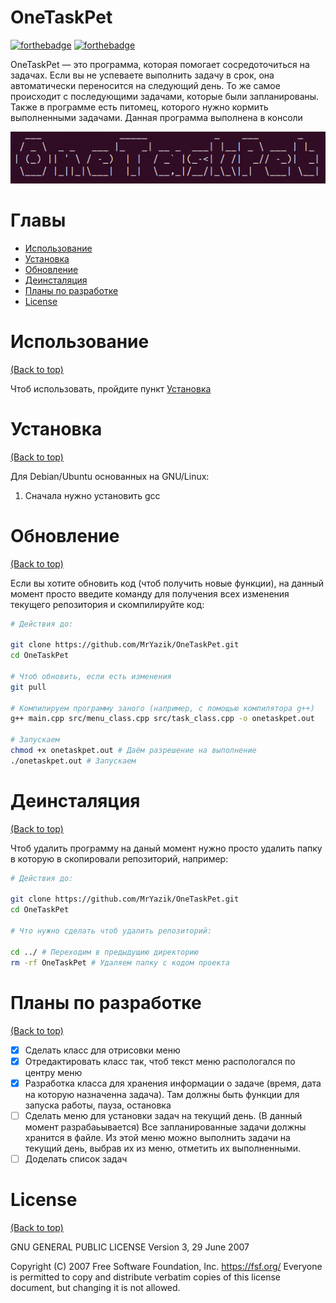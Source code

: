 # OneTaskPet

[![forthebadge](https://forthebadge.com/images/badges/made-with-c-plus-plus.svg)](http://forthebadge.com)
[![forthebadge](http://forthebadge.com/images/badges/built-with-love.svg)](http://forthebadge.com)

OneTaskPet — это программа, которая помогает сосредоточиться на задачах. Если вы не успеваете выполнить задачу в срок, она автоматически переносится на следующий день. То же самое происходит с последующими задачами, которые были запланированы. Также в программе есть питомец, которого нужно кормить выполненными задачами. Данная программа выполнена в консоли
 
  ![name app](readme_contents/png/name_app.png)

# Главы

- [Использование](#использование)
- [Установка](#установка)
- [Обновление](#обновление)
- [Деинсталяция](#деинсталяция)
- [Планы по разработке](#планы-по-разработке)
- [License](#license)

# Использование

[(Back to top)](#Главы)

Чтоб использовать, пройдите пункт [Установка](#установка)

# Установка

[(Back to top)](#Главы)

Для Debian/Ubuntu основанных на GNU/Linux:

1. Сначала нужно установить gcc

# Обновление

[(Back to top)](#Главы)

Если вы хотите обновить код (чтоб получить новые функции), на данный момент просто введите команду для получения всех изменения текущего репозитория и скомпилируйте код: 

```sh
# Действия до:

git clone https://github.com/MrYazik/OneTaskPet.git
cd OneTaskPet

# Чтоб обновить, если есть изменения
git pull

# Компилируем программу заного (например, с помощью компилятора g++)
g++ main.cpp src/menu_class.cpp src/task_class.cpp -o onetaskpet.out

# Запускаем
chmod +x onetaskpet.out # Даём разрешение на выполнение
./onetaskpet.out # Запускаем
```

# Деинсталяция

[(Back to top)](#Главы)

Чтоб удалить программу на даный момент нужно просто удалить папку в которую в скопировали репозиторий, например:

```sh
# Действия до:

git clone https://github.com/MrYazik/OneTaskPet.git
cd OneTaskPet

# Что нужно сделать чтоб удалить репозиторий:

cd ../ # Переходим в предыдущию директорию
rm -rf OneTaskPet # Удаляем папку с кодом проекта
```

# Планы по разработке

[(Back to top)](#Главы)

- [X] Сделать класс для отрисовки меню
- [X] Отредактировать класс так, чтоб текст меню распологался по центру меню
- [X] Разработка класса для хранения информации о задаче (время, дата на которую назначенна задача). Там должны быть функции для запуска работы, пауза, остановка
- [ ] Сделать меню для установки задач на текущий день. (В данный момент разрабаьывается) Все запланированные задачи должны хранится в файле. Из этой меню можно выполнить задачи на текущий день, выбрав их из меню, отметить их выполненными.
- [ ] Доделать список задач

# License

[(Back to top)](#главы)

GNU GENERAL PUBLIC LICENSE
Version 3, 29 June 2007

Copyright (C) 2007 Free Software Foundation, Inc. <https://fsf.org/>
Everyone is permitted to copy and distribute verbatim copies
of this license document, but changing it is not allowed.